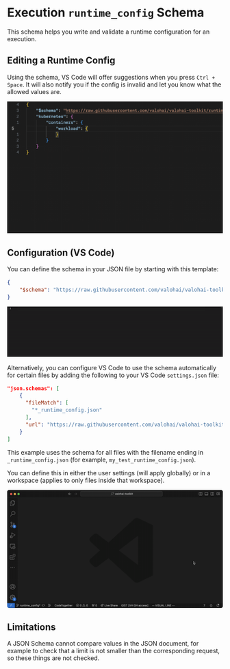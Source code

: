 # Execution `runtime_config` Schema

This schema helps you write and validate a runtime configuration for an execution.

## Editing a Runtime Config

Using the schema, VS Code will offer suggestions when you press `Ctrl + Space`. It will also notify you if the config is invalid and let you know what the allowed values are.

![Editing runtime_config in VS Code](./docs/vs_code_edit_runtime_config.gif)

## Configuration (VS Code)

You can define the schema in your JSON file by starting with this template:

```json
{
    "$schema": "https://raw.githubusercontent.com/valohai/valohai-toolkit/runtime_config/schemas/runtime_config/runtime_config.json",
}
```

![Starting config editing with schema](./docs/enable_suggestions_with_schema.gif)

Alternatively, you can configure VS Code to use the schema automatically for certain files by adding the following to your VS Code `settings.json` file:

```json
"json.schemas": [
    {
      "fileMatch": [
        "*_runtime_config.json"
      ],
      "url": "https://raw.githubusercontent.com/valohai/valohai-toolkit/runtime_config/schemas/runtime_config/runtime_config.json"
    }
]
```

This example uses the schema for all files with the filename ending in `_runtime_config.json` (for example, `my_test_runtime_config.json`).

You can define this in either the user settings (will apply globally) or in a workspace (applies to only files inside that workspace).

![Editing settings.json](./docs/vs_code_edit_settings_json.gif)

## Limitations

A JSON Schema cannot compare values in the JSON document, for example to check that a limit is not smaller than the corresponding request, so these things are not checked.
